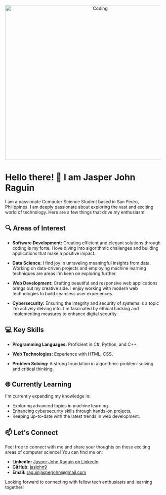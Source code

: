 <p align="center">
  <img src="https://media4.giphy.com/media/qgQUggAC3Pfv687qPC/giphy.gif?cid=ecf05e47v54sik49hknpnvkazaafmin6c12l27gdzajrx84k&ep=v1_gifs_search&rid=giphy.gif&ct=g" alt="Coding" height="500" width="600" style="margin-top: 10px;">
</p>

# Hello there! 👋 I am Jasper John Raguin

 I am a passionate Computer Science Student based in San Pedro, Philippines. I am deeply passionate about exploring the vast and exciting world of technology. Here are a few things that drive my enthusiasm:

## 🔍 Areas of Interest

- **Software Development:** Creating efficient and elegant solutions through coding is my forte. I love diving into algorithmic challenges and building applications that make a positive impact.

- **Data Science:** I find joy in unraveling meaningful insights from data. Working on data-driven projects and employing machine learning techniques are areas I'm keen on exploring further.

- **Web Development:** Crafting beautiful and responsive web applications brings out my creative side. I enjoy working with modern web technologies to build seamless user experiences.

- **Cybersecurity:** Ensuring the integrity and security of systems is a topic I'm actively delving into. I'm fascinated by ethical hacking and implementing measures to enhance digital security.

## 💻 Key Skills

- **Programming Languages:** Proficient in C#, Python, and C++.

- **Web Technologies:** Experience with HTML, CSS.

- **Problem Solving:** A strong foundation in algorithmic problem-solving and critical thinking.

## 🌐 Currently Learning

I'm currently expanding my knowledge in:

- Exploring advanced topics in machine learning.
- Enhancing cybersecurity skills through hands-on projects.
- Keeping up-to-date with the latest trends in web development.

## 📫 Let's Connect

Feel free to connect with me and share your thoughts on these exciting areas of computer science! You can find me on:

- **LinkedIn:** [Jasper John Raguin on LinkedIn](https://www.linkedin.com/in/jasper-john-raguin-542587281/)
- **GitHub:** [jasjohn9](https://github.com/jasjohn9)
- **Email:** raguinjasperjohn@gmail.com

Looking forward to connecting with fellow tech enthusiasts and learning together!
